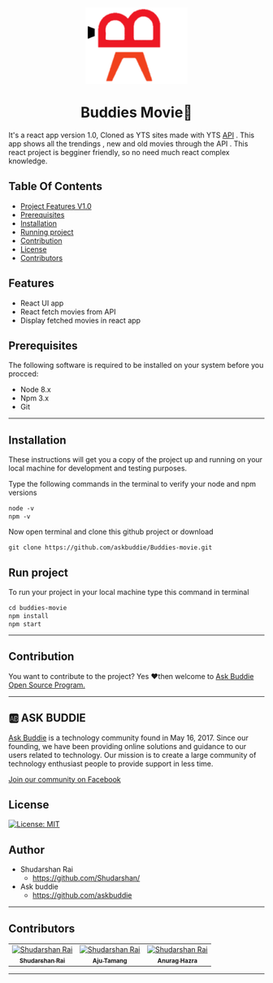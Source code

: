 <p align="center">
    <a href="https://www.askbuddie.com">
        <img src="./src/assets/logo1.png" width="200px" align="center" alt="askbuddie-icon"/>
    </a>
</p>
<h1 align="center" style="border: 0;"> Buddies Movie🎥 </h1>

It's a react app version 1.0, Cloned as YTS sites made with YTS [API](https://yts.lt/api) . This app shows all the trendings , new and old movies through the API . This react project is begginer friendly, so no need much react complex knowledge.

## Table Of Contents
 - [Project Features V1.0](#features)
 - [Prerequisites](#prerequisites)
 - [Installation](#installation)
 - [Running project](#run-project)
 - [Contribution](#contribution)
 - [License](#license)
 - [Contributors](#contributors)

## Features
* React UI app
* React fetch movies from API
* Display fetched movies in react app

## Prerequisites
The following software is required to be installed on your system before you procced:

* Node 8.x
* Npm 3.x
* Git

---
 
## Installation

These instructions will get you a copy of the project up and running on your local machine for development and testing purposes.

Type the following commands in the terminal to verify your node and npm versions
```
node -v
npm -v
```

Now open terminal and clone this github project or download

```
git clone https://github.com/askbuddie/Buddies-movie.git
```


## Run project

To run your project in your local machine type this command in terminal
```
cd buddies-movie
npm install
npm start
```
--- 
## Contribution

You want to contribute to the project?
Yes ❤️then welcome to [Ask Buddie Open Source Program.](https://www.askbuddie.com) 

---

## 🆎 ASK BUDDIE

[Ask Buddie](https://www.askbuddie.com) is a technology community found in May 16, 2017. Since our founding, we have been providing online solutions and guidance to our users related to technology. Our mission is to create a large community of technology enthusiast people to provide support in less time.

[Join our community on Facebook](https://www.facebook.com/groups/askbuddie)

## License

[![License: MIT](https://img.shields.io/badge/License-MIT-red.svg)](https://opensource.org/licenses/MIT)

## Author
* Shudarshan Rai
  * https://github.com/Shudarshan/
* Ask buddie
  * https://github.com/askbuddie

---

## Contributors

<table>
  <tr>
   <td align="center">
      <a href="https://github.com/Shudarshan">
      <img src="https://avatars3.githubusercontent.com/u/32707506?s=460&v=4" width="100px;" alt="Shudarshan Rai"/>
      <br />
      <sub><b>Shudarshan Rai</b></sub></a>
      <br />
    </td>
   <td align="center">
      <a href="https://github.com/Aju100">
      <img src="https://avatars3.githubusercontent.com/u/29862610?s=460&v=4" width="100px;" alt="Shudarshan Rai"/>
      <br />
      <sub><b>Aju Tamang</b></sub></a>
      <br />
    </td>
    <td align="center">
      <a href="https://github.com/anuraghazra">
      <img src="https://avatars1.githubusercontent.com/u/35374649?s=460&v=4" width="100px;" alt="Shudarshan Rai"/>
      <br />
      <sub><b>Anurag Hazra</b></sub></a>
      <br />
    </td>
    </tr>
    </table>

    
    
-----------
